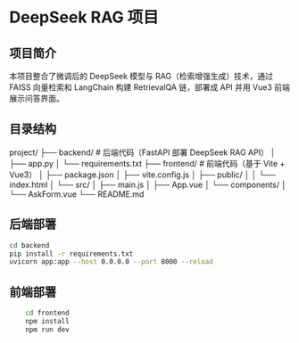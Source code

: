 # DeepSeek RAG 项目

## 项目简介
本项目整合了微调后的 DeepSeek 模型与 RAG（检索增强生成）技术，通过 FAISS 向量检索和 LangChain 构建 RetrievalQA 链，部署成 API 并用 Vue3 前端展示问答界面。

## 目录结构

project/ ├── backend/ # 后端代码（FastAPI 部署 DeepSeek RAG API） │ ├── app.py │ └── requirements.txt ├── frontend/ # 前端代码（基于 Vite + Vue3） │ ├── package.json │ ├── vite.config.js │ ├── public/ │ │ └── index.html │ └── src/ │ ├── main.js │ ├── App.vue │ └── components/ │ └── AskForm.vue └── README.md

## 后端部署

   ```bash
   cd backend
   pip install -r requirements.txt
   uvicorn app:app --host 0.0.0.0 --port 8000 --reload
   ```

## 前端部署
```bash
    cd frontend
    npm install
    npm run dev
```

